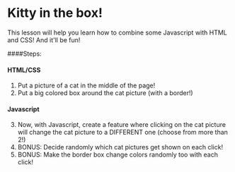 # Kitty in the box!

This lesson will help you learn how to combine some Javascript with HTML and CSS! And it'll be fun!

####Steps:

#### HTML/CSS
1. Put a picture of a cat in the middle of the page! 
2. Put a big colored box around the cat picture (with a border!)

#### Javascript
3. Now, with Javascript, create a feature where clicking on the cat picture will change the cat picture to a DIFFERENT one (choose from more than 2!)
4. BONUS: Decide randomly which cat pictures get shown on each click!
5. BONUS: Make the border box change colors randomly too with each click!